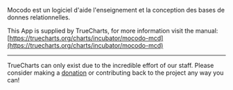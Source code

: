Mocodo est un logiciel d'aide  l'enseignement et  la conception des bases de donnes relationnelles.

This App is supplied by TrueCharts, for more information visit the manual: [https://truecharts.org/charts/incubator/mocodo-mcd](https://truecharts.org/charts/incubator/mocodo-mcd)

---

TrueCharts can only exist due to the incredible effort of our staff.
Please consider making a [donation](https://truecharts.org/sponsor) or contributing back to the project any way you can!
